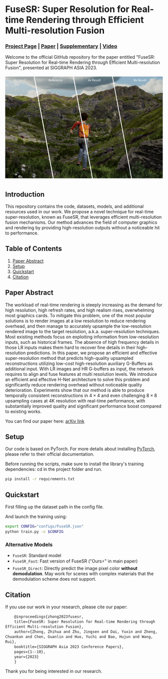 # FuseSR: Super Resolution for Real-time Rendering through Efficient Multi-resolution Fusion 
### [Project Page](https://isaac-paradox.github.io/FuseSR/) | [Paper](https://arxiv.org/abs/2310.09726) | [Supplementary](https://drive.google.com/file/d/1UO0vPEakHvXMltCcBSuwgPjrY1ITI5j7/view?usp=share_link) | [Video](https://drive.google.com/file/d/1wSPdfpwOkOIznQUqUZdBMmdQ3WAWlhms/view?usp=share_link)

Welcome to the official GitHub repository for the paper entitled "FuseSR: Super Resolution for Real-time Rendering through Efficient Multi-resolution Fusion", presented at SIGGRAPH ASIA 2023. 

![Banner Image](image/cover.jpeg) 

## Introduction 

This repository contains the code, datasets, models, and additional resources used in our work. We propose a novel technique for real-time super-resolution, known as FuseSR, that leverages efficient multi-resolution fusion mechanisms. Our method advances the field of computer graphics and rendering by providing high-resolution outputs without a noticeable hit to performance. 

## Table of Contents 

1. [Paper Abstract](#paper-abstract) 
2. [Setup](#setup) 
3. [Quickstart](#quickstart)
4. [Citation](#citation) 

## Paper Abstract 

The workload of real-time rendering is steeply increasing as the demand for high resolution, high refresh rates, and high realism rises, overwhelming most graphics cards. To mitigate this problem, one of the most popular solutions is to render images at a low resolution to reduce rendering overhead, and then manage to accurately upsample the low-resolution rendered image to the target resolution, a.k.a. super-resolution techniques. Most existing methods focus on exploiting information from low-resolution inputs, such as historical frames. The absence of high frequency details in those LR inputs makes them hard to recover fine details in their high-resolution predictions. In this paper, we propose an efficient and effective super-resolution method that predicts high-quality upsampled reconstructions utilizing low-cost high-resolution auxiliary G-Buffers as additional input. With LR images and HR G-buffers as input, the network requires to align and fuse features at multi resolution levels. We introduce an efficient and effective H-Net architecture to solve this problem and significantly reduce rendering overhead without noticeable quality deterioration. Experiments show that our method is able to produce temporally consistent reconstructions in $4 \times 4$ and even challenging $8 \times 8$ upsampling cases at 4K resolution with real-time performance, with substantially improved quality and significant performance boost compared to existing works.


You can find our paper here: [arXiv link](https://dl.acm.org/doi/abs/10.1145/3610548.3618209)

## Setup

Our code is based on PyTorch. For more details about installing [PyTorch](https://pytorch.org/get-started/locally/), please refer to their official documentation.

Before running the scripts, make sure to install the library's training dependencies: cd in the project folder and run.
```bash
pip install -r requirements.txt
```

## Quickstart

First filling up the dataset path in the config file.

And launch the training using:

```bash
export CONFIG="configs/FuseSR.json"
python train.py -c $CONFIG
```

### Alternative Models

- `FuseSR`: Standard model
- `FuseSR_Fast`: Fast version of FuseSR ("Ours⚡" in main paper)
- `FuseSR_Direct`: Directly predict the image pixel color **without demodulation**. May work for scenes with complex materials that the demodulation scheme does not support.

## Citation 

If you use our work in your research, please cite our paper: 
```
    @inproceedings{zhong2023fusesr,
    title={FuseSR: Super Resolution for Real-time Rendering through Efficient Multi-resolution Fusion},
    author={Zhong, Zhihua and Zhu, Jingsen and Dai, Yuxin and Zheng, Chuankun and Chen, Guanlin and Huo, Yuchi and Bao, Hujun and Wang, Rui},
    booktitle={SIGGRAPH Asia 2023 Conference Papers},
    pages={1--10},
    year={2023}
    }
```

Thank you for being interested in our research.